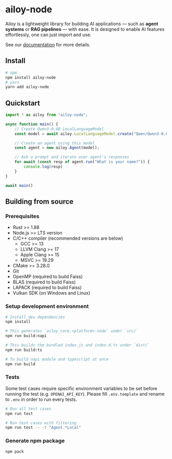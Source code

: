 # ailoy-node

Ailoy is a lightweight library for building AI applications — such as **agent systems** or **RAG pipelines** — with ease. It is designed to enable AI features effortlessly, one can just import and use.

See our [documentation](https://brekkylab.github.io/ailoy) for more details.

## Install

```bash
# npm
npm install ailoy-node
# yarn
yarn add ailoy-node
```

## Quickstart

```typescript
import * as ailoy from "ailoy-node";

async function main() {
    // Create Qwen3-0.6B LocalLanguageModel
    const model = await ailoy.LocalLanguageModel.create("Qwen/Qwen3-0.6B");

    // Create an agent using this model
    const agent = new ailoy.Agent(model);

    // Ask a prompt and iterate over agent's responses
    for await (const resp of agent.run("What is your name?")) {
        console.log(resp)
    }
}

await main()
```

## Building from source

### Prerequisites

- Rust >= 1.88
- Node.js >= LTS version
- C/C++ compiler
  (recommended versions are below)
  - GCC >= 13
  - LLVM Clang >= 17
  - Apple Clang >= 15
  - MSVC >= 19.29
- CMake >= 3.28.0
- Git
- OpenMP (required to build Faiss)
- BLAS (required to build Faiss)
- LAPACK (required to build Faiss)
- Vulkan SDK (on Windows and Linux)

### Setup development environment

```bash
# Install dev dependencies
npm install

# This generates `ailoy_core.<platform>.node` under `src/`
npm run build:napi

# This builds the bundled index.js and index.d.ts under `dist/`
npm run build:ts

# To build napi module and typescript at once
npm run build
```

### Tests

Some test cases require specific environment variables to be set before running the test (e.g. `OPENAI_API_KEY`). Please fill `.env.template` and rename to `.env` in order to run every tests.

```bash
# Run all test cases
npm run test

# Run test cases with filtering
npm run test -- -t "Agent.*Local"
```

### Generate npm package

```bash
npm pack
```
